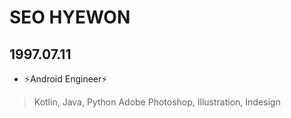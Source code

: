 # SEO HYEWON
## 1997.07.11 

- ⚡Android Engineer⚡

> Kotlin, Java, Python
> Adobe Photoshop, Illustration, Indesign
